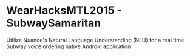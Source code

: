 # WearHacksMTL2015 - SubwaySamaritan
Utilize Nuance's  Natural Language Understanding (NLU) for a real time Subway voice ordering native Android application
